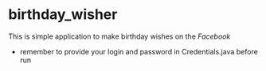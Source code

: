 # birthday_wisher

This is simple application to make birthday wishes on the _Facebook_ 
- remember to provide your login and password in Credentials.java before run